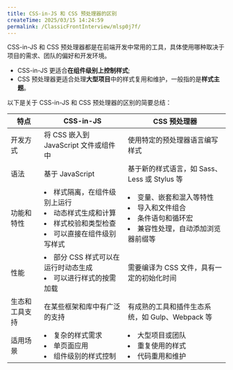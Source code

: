 ```yaml
---
title: CSS-in-JS 和 CSS 预处理器的区别
createTime: 2025/03/15 14:24:59
permalink: /ClassicFrontInterview/mlsp0j7f/
---
```


CSS-in-JS 和 CSS 预处理器都是在前端开发中常用的工具，具体使用哪种取决于项目的需求、团队的偏好和开发环境。

- CSS-in-JS 更适合**在组件级别上控制样式**;
- CSS 预处理器更适合处理**大型项目**中的样式复用和维护，一般指的是**样式主题**。

以下是关于 CSS-in-JS 和 CSS 预处理器的区别的简要总结：

| 特点           | CSS-in-JS                                                                                                                  | CSS 预处理器                                                                                                             |
| -------------- | -------------------------------------------------------------------------------------------------------------------------- | ------------------------------------------------------------------------------------------------------------------------ |
| 开发方式       | 将 CSS 嵌入到 JavaScript 文件或组件中                                                                                      | 使用特定的预处理器语言编写样式                                                                                           |
| 语法           | 基于 JavaScript                                                                                                            | 基于新的样式语言，如 Sass、Less 或 Stylus 等                                                                             |
| 功能和特性     | <li>样式隔离，在组件级别上运行</li><li>动态样式生成和计算</li><li>样式校验和类型检查</li><li>可以直接在组件级别写样式</li> | <li>变量、嵌套和混入等特性</li><li>导入和文件组合</li><li>条件语句和循环宏</li><li>兼容性处理，自动添加浏览器前缀等</li> |
| 性能           | <li>部分 CSS 样式可以在运行时动态生成</li><li>可以进行样式的按需加载</li>                                                  | 需要编译为 CSS 文件，具有一定的初始化时间                                                                                |
| 生态和工具支持 | 在某些框架和库中有广泛的支持                                                                                               | 有成熟的工具和插件生态系统，如 Gulp、Webpack 等                                                                          |
| 适用场景       | <li> 复杂的样式需求</li><li>单页面应用</li><li>组件级别的样式控制</li>                                                     | <li>大型项目或团队</li><li>重复使用的样式</li><li>代码重用和维护</li>                                                    |
